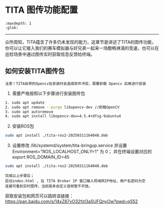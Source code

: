 # TITA 图传功能配置
```{toctree}
:maxdepth: 1
:glob:
```


------
众所周知，TITA蕴含了许多仍未发现的能力，这章节是讲述了TITA的图传功能，你可以让它接入我们的赛车模拟器与好兄弟一起来一场酣畅淋漓的竞速，也可以在巡检场景中通过图传实时获取信息反馈给终端。

## 如何安装TITA图传包
```{note}
注意！TITA自带的Opencv在安装时会造成软件冲突，需要卸载 Opencv 后再进行安装
```
1. 需要严格按照以下步骤进行安装图传包
```bash
1. sudo apt update 
2. sudo apt remove --purge libopencv-dev //卸载OpenCV
3. sudo apt autoremove
4. sudo apt install libopencv-dev=4.5.4+dfsg-9ubuntu4
```

2. 安装ROS包
```bash
sudo apt install ./tita-ros2-20250311164048.deb
```

3. 设置修改 /lib/systemd/system/tita-bringup.service 并设置Environment="ROS_LOCALHOST_ONLY=1" 为 0；
并在终端设置对应的 export ROS_DOMAIN_ID=45
```bash
sudo apt install ./tita-ros2-20250311164048.deb
```
```{note}
完成以上步骤后；
启动index.html , 在 TITA Broker IP 窗口输入局域网IP地址，用户名密码为空
连接可看到实时图传，当前版本自定义音频暂不开放。
```

获取安装包和网页可以跳转该链接：https://pan.baidu.com/s/14xZ87vO32fzI3aSUFQnyOw?pwd=p552
